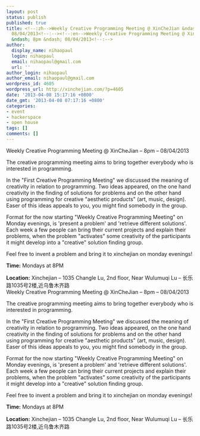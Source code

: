 ```yaml
---
layout: post
status: publish
published: true
title: <!--:zh-->Weekly Creative Programming Meeting @ XinCheJian &ndash; 8pm &ndash;
  08/04/2013<!--:--><!--:en-->Weekly Creative Programming Meeting @ XinCheJian
  &ndash; 8pm &ndash; 08/04/2013<!--:-->
author:
  display_name: nihaopaul
  login: nihaopaul
  email: nihaopaul@gmail.com
  url: ''
author_login: nihaopaul
author_email: nihaopaul@gmail.com
wordpress_id: 4605
wordpress_url: http://xinchejian.com/?p=4605
date: '2013-04-08 15:17:16 +0800'
date_gmt: '2013-04-08 07:17:16 +0800'
categories:
- event
- hackerspace
- open house
tags: []
comments: []
---
```

<p><!--:zh-->Weekly Creative Programming Meeting @ XinCheJian &ndash; 8pm &ndash; 08/04/2013</p>
<p>The creative programming meeting aims to bring together everybody who is interested in programming.</p>
<p>In the "First Creative Programming Meeting" we discussed the meaning of creativity in relation to programming. Two ideas appeared, on the one hand creativity in the finding of solutions for problems and on the other hand using programming for creative "aesthetic products" (art, music, design). Easer of this ideas appeals to you, you might find somebody in the group.</p>
<p>Format for the now starting "Weekly Creative Programming Meeting" on Monday evenings, is 'present a problem' and 'retrieve different solutions'. Each week a few people can bring their current projects and explain their problems, when the problem "activates" some creativity of the participants it might develop into a "creative" solution finding group.</p>
<p>Feel free to invent a problem and bring it to xinchejian on monday evenings!</p>
<div><b>Time:</b>&nbsp;Mondays at 8PM</div></p>
<div><b>Location:</b>&nbsp;Xinchejian &ndash; 1035 Changle Lu, 2nd floor, Near Wulumuqi Lu &ndash; 长乐路1035号2楼,近乌鲁木齐路</div><!--:--><!--:en-->Weekly Creative Programming Meeting @ XinCheJian &ndash; 8pm &ndash; 08/04/2013</p>
<p>The creative programming meeting aims to bring together everybody who is interested in programming.</p>
<p>In the "First Creative Programming Meeting" we discussed the meaning of creativity in relation to programming. Two ideas appeared, on the one hand creativity in the finding of solutions for problems and on the other hand using programming for creative "aesthetic products" (art, music, design). Easer of this ideas appeals to you, you might find somebody in the group.</p>
<p>Format for the now starting "Weekly Creative Programming Meeting" on Monday evenings, is 'present a problem' and 'retrieve different solutions'. Each week a few people can bring their current projects and explain their problems, when the problem "activates" some creativity of the participants it might develop into a "creative" solution finding group.</p>
<p>Feel free to invent a problem and bring it to xinchejian on monday evenings!</p>
<div><b>Time:</b>&nbsp;Mondays at 8PM</div></p>
<div><b>Location:</b>&nbsp;Xinchejian &ndash; 1035 Changle Lu, 2nd floor, Near Wulumuqi Lu &ndash; 长乐路1035号2楼,近乌鲁木齐路</div><!--:--></p>
